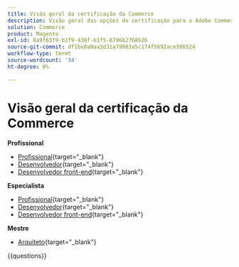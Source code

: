 ```yaml
---
title: Visão geral da certificação da Commerce
description: Visão geral das opções de certificação para o Adobe Commerce
solution: Commerce
product: Magento
exl-id: 8a9f63f9-b2f9-438f-b1f5-8706b2768626
source-git-commit: df1be8a0aa3d31a79083a5c174f5692ace506524
workflow-type: tm+mt
source-wordcount: '34'
ht-degree: 0%

---
```


# Visão geral da certificação da Commerce

**Profissional**

* [Profissional](https://certification.adobe.com/certification/business-practitioner-professional){target="_blank"} <!--AD0-E712-->
* [Desenvolvedor](https://certification.adobe.com/certification/commerce-developer-professional){target="_blank"} <!--AD0-E717-->
* [Desenvolvedor front-end](https://certification.adobe.com/certification/front-end-developer-professional){target="_blank"} <!--AD0-E721-->

**Especialista**

* [Profissional](https://certification.adobe.com/certification/adobe-commerce-business-practitioner-expert){target="_blank"} <!--AD0-E708-->
* [Desenvolvedor](https://certification.adobe.com/certification/adobe-commerce-developer-expert){target="_blank"} <!--AD0-E716-->
* [Desenvolvedor front-end](https://certification.adobe.com/certification/front-end-developer-expert){target="_blank"} <!--AD0-E720-->

**Mestre**

* [Arquiteto](https://certification.adobe.com/certification/commerce-architect-master){target="_blank"} <!--AD0-E722-->

{{questions}}

